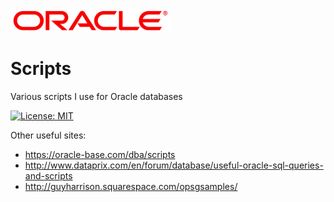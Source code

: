 <img src="Images/ReadMe/Oracle.png" width="256px" >

# Scripts
Various scripts I use for Oracle databases

[![License: MIT](https://img.shields.io/badge/License-MIT-yellow.svg)](LICENSE "MIT License Copyright © 2017 Anthony Duguid")

Other useful sites: 

* https://oracle-base.com/dba/scripts 
* http://www.dataprix.com/en/forum/database/useful-oracle-sql-queries-and-scripts
* http://guyharrison.squarespace.com/opsgsamples/
